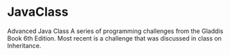 # JavaClass
Advanced Java Class
A series of programming challenges from the Gladdis Book 6th Edition.
Most recent is a challenge that was discussed in class on Inheritance.
